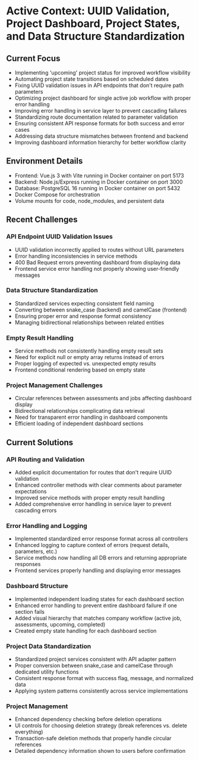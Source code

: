 # Active Context: UUID Validation, Project Dashboard, Project States, and Data Structure Standardization

## Current Focus
- Implementing 'upcoming' project status for improved workflow visibility
- Automating project state transitions based on scheduled dates
- Fixing UUID validation issues in API endpoints that don't require path parameters
- Optimizing project dashboard for single active job workflow with proper error handling
- Improving error handling in service layer to prevent cascading failures
- Standardizing route documentation related to parameter validation
- Ensuring consistent API response formats for both success and error cases
- Addressing data structure mismatches between frontend and backend
- Improving dashboard information hierarchy for better workflow clarity

## Environment Details
- Frontend: Vue.js 3 with Vite running in Docker container on port 5173
- Backend: Node.js/Express running in Docker container on port 3000
- Database: PostgreSQL 16 running in Docker container on port 5432
- Docker Compose for orchestration
- Volume mounts for code, node_modules, and persistent data

## Recent Challenges

### API Endpoint UUID Validation Issues
- UUID validation incorrectly applied to routes without URL parameters
- Error handling inconsistencies in service methods
- 400 Bad Request errors preventing dashboard from displaying data
- Frontend service error handling not properly showing user-friendly messages

### Data Structure Standardization
- Standardized services expecting consistent field naming
- Converting between snake_case (backend) and camelCase (frontend)
- Ensuring proper error and response format consistency
- Managing bidirectional relationships between related entities

### Empty Result Handling
- Service methods not consistently handling empty result sets
- Need for explicit null or empty array returns instead of errors
- Proper logging of expected vs. unexpected empty results
- Frontend conditional rendering based on empty state

### Project Management Challenges
- Circular references between assessments and jobs affecting dashboard display
- Bidirectional relationships complicating data retrieval
- Need for transparent error handling in dashboard components
- Efficient loading of independent dashboard sections

## Current Solutions

### API Routing and Validation
- Added explicit documentation for routes that don't require UUID validation
- Enhanced controller methods with clear comments about parameter expectations
- Improved service methods with proper empty result handling
- Added comprehensive error handling in service layer to prevent cascading errors

### Error Handling and Logging
- Implemented standardized error response format across all controllers
- Enhanced logging to capture context of errors (request details, parameters, etc.)
- Service methods now handling all DB errors and returning appropriate responses
- Frontend services properly handling and displaying error messages

### Dashboard Structure
- Implemented independent loading states for each dashboard section
- Enhanced error handling to prevent entire dashboard failure if one section fails
- Added visual hierarchy that matches company workflow (active job, assessments, upcoming, completed)
- Created empty state handling for each dashboard section

### Project Data Standardization
- Standardized project services consistent with API adapter pattern
- Proper conversion between snake_case and camelCase through dedicated utility functions
- Consistent response format with success flag, message, and normalized data
- Applying system patterns consistently across service implementations

### Project Management
- Enhanced dependency checking before deletion operations
- UI controls for choosing deletion strategy (break references vs. delete everything)
- Transaction-safe deletion methods that properly handle circular references
- Detailed dependency information shown to users before confirmation
